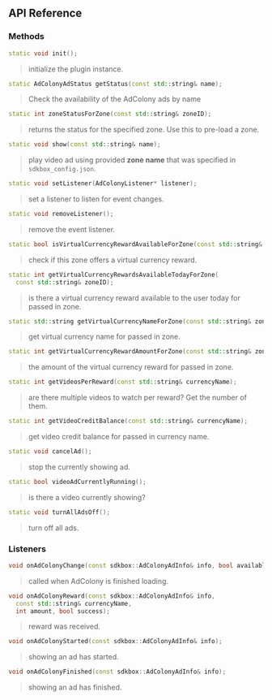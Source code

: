 ## API Reference

### Methods
```cpp
static void init();
```
> initialize the plugin instance.

```cpp
static AdColonyAdStatus getStatus(const std::string& name);
```
> Check the availability of the AdColony ads by name

```cpp
static int zoneStatusForZone(const std::string& zoneID);
```
> returns the status for the specified zone. Use this to pre-load a zone.

```cpp
static void show(const std::string& name);
```
> play video ad using provided __zone name__ that was specified in `sdkbox_config.json`.

```cpp
static void setListener(AdColonyListener* listener);
```
> set a listener to listen for event changes.

```cpp
static void removeListener();
```
> remove the event listener.

```cpp
static bool isVirtualCurrencyRewardAvailableForZone(const std::string& zoneID);
```
> check if this zone offers a virtual currency reward.

```cpp
static int getVirtualCurrencyRewardsAvailableTodayForZone(
  const std::string& zoneID);
```
> is there a virtual currency reward available to the user today for passed in
zone.

```cpp
static std::string getVirtualCurrencyNameForZone(const std::string& zoneID);
```
> get virtual currency name for passed in zone.

```cpp
static int getVirtualCurrencyRewardAmountForZone(const std::string& zoneID);
```
> the amount of the virtual currency reward for passed in zone.

```cpp
static int getVideosPerReward(const std::string& currencyName);
```
> are there multiple videos to watch per reward? Get the number of them.

```cpp
static int getVideoCreditBalance(const std::string& currencyName);
```
> get video credit balance for passed in currency name.

```cpp
static void cancelAd();
```
> stop the currently showing ad.

```cpp
static bool videoAdCurrentlyRunning();
```
> is there a video currently showing?

```cpp
static void turnAllAdsOff();
```
> turn off all ads.

### Listeners
```cpp
void onAdColonyChange(const sdkbox::AdColonyAdInfo& info, bool available);
```
> called when AdColony is finished loading.

```cpp
void onAdColonyReward(const sdkbox::AdColonyAdInfo& info,
  const std::string& currencyName,
  int amount, bool success);
```
> reward was received.

```cpp
void onAdColonyStarted(const sdkbox::AdColonyAdInfo& info);
```
> showing an ad has started.

```cpp
void onAdColonyFinished(const sdkbox::AdColonyAdInfo& info);
```
> showing an ad has finished.
